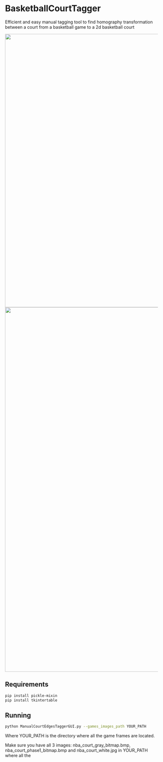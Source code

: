 # BasketballCourtTagger
Efficient and easy manual tagging tool to find homography transformation between a court from a basketball game to a 2d basketball court

<img src="example/main_screen1.jpeg" width="900px">
<img src="example/tagged_screen1.jpeg" width="1200px">


## Requirements

```bash
pip install pickle-mixin
pip install tkintertable
```

## Running
```bash
python ManualCourtEdgesTaggerGUI.py --games_images_path YOUR_PATH
```

Where YOUR_PATH is the directory where all the game frames are located.

Make sure you have all 3 images: nba_court_gray_bitmap.bmp, nba_court_phase1_bitmap.bmp and nba_court_white.jpg in YOUR_PATH where all the 
